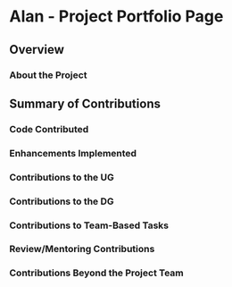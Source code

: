 # Alan - Project Portfolio Page

## Overview

### About the Project


## Summary of Contributions
### Code Contributed

### Enhancements Implemented

### Contributions to the UG

### Contributions to the DG

### Contributions to Team-Based Tasks

### Review/Mentoring Contributions

### Contributions Beyond the Project Team
